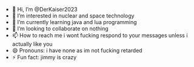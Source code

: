 - 👋 Hi, I’m @DerKaiser2023
- 👀 I’m interested in nuclear and space technology
- 🌱 I’m currently learning java and lua programming
- 💞️ I’m looking to collaborate on nothing
- 📫 How to reach me i wont fucking respond to your messages unless i actually like you
- 😄 Pronouns: i have none as im not fucking retarded
- ⚡ Fun fact: jimmy is crazy

<!---
DerKaiser2023/DerKaiser2023 is a ✨ special ✨ repository because its `README.md` (this file) appears on your GitHub profile.
You can click the Preview link to take a look at your changes.
--->
